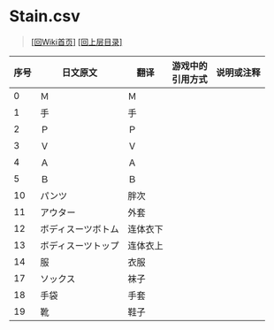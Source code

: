 ﻿# Stain.csv

> [\[回Wiki首页\]](/Wiki)
> [\[回上层目录\]](/Wiki/erasqn_wiki/csv)

序号|日文原文|翻译|游戏中的<br/>引用方式|说明或注释
----|----|----|----|----
0|Ｍ|Ｍ||
1|手|手||
2|Ｐ|Ｐ||
3|Ｖ|Ｖ||
4|Ａ|Ａ||
5|Ｂ|Ｂ||
10|パンツ|胖次||
11|アウター|外套||
12|ボディスーツボトム|连体衣下||
13|ボディスーツトップ|连体衣上||
14|服|衣服||
17|ソックス|袜子||
18|手袋|手套||
19|靴|鞋子||
